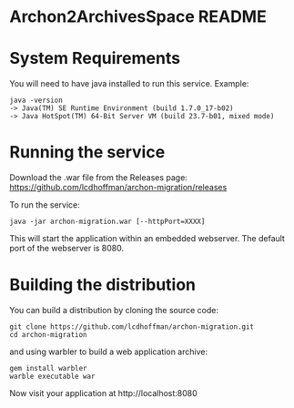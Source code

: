Archon2ArchivesSpace README
================
# System Requirements

You will need to have java installed to run this service. Example:

    java -version
    -> Java(TM) SE Runtime Environment (build 1.7.0_17-b02)
    -> Java HotSpot(TM) 64-Bit Server VM (build 23.7-b01, mixed mode)

# Running the service

Download the .war file from the Releases page: https://github.com/lcdhoffman/archon-migration/releases

To run the service:

    java -jar archon-migration.war [--httpPort=XXXX]

This will start the application within an embedded webserver. The default port of the webserver is 8080.

# Building the distribution

You can build a distribution by cloning the source code:

    git clone https://github.com/lcdhoffman/archon-migration.git
    cd archon-migration

and using warbler to build a web application archive:

    gem install warbler
    warble executable war

Now visit your application at http://localhost:8080
